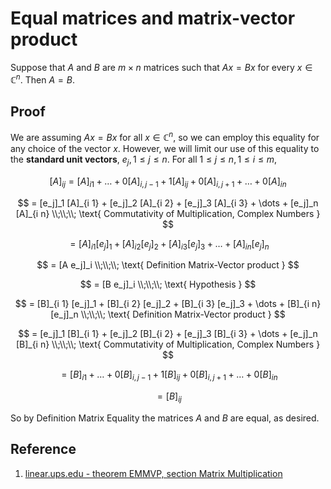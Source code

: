 # Equal matrices and matrix-vector product

Suppose that $A$ and $B$ are $m \times n$ matrices such that $A x = B x$ for every $x \in \mathbb{C}^{n}$. Then $A = B$.

## Proof

We are assuming $A x = B x$ for all $x \in \mathbb{C}^{n}$, so we can employ this equality for any choice of the vector $x$. However, we will limit our use of this equality to the **standard unit vectors**, $e_j, 1 \leq j \leq n$. For all $1 \leq j \leq n, 1 \leq i \leq m$,

$$
[A]_{ij} = [A]_{i 1} + \dots + 0 [A]_{i, j - 1} + 1 [A]_{ij} + 0 [A]_{i, j + 1} + \dots + 0 [A]_{i n}
$$

$$
= [e_j]_1 [A]_{i 1} + [e_j]_2 [A]_{i 2} + [e_j]_3 [A]_{i 3} + \dots + [e_j]_n [A]_{i n}
\\;\\;\\;
\text{ Commutativity of Multiplication, Complex Numbers }
$$

$$
= [A]_{i 1} [e_j]_1 + [A]_{i 2} [e_j]_2 + [A]_{i 3} [e_j]_3 + \dots + [A]_{i n} [e_j]_n
$$

$$
= [A e_j]_i
\\;\\;\\;
\text{ Definition Matrix-Vector product }
$$

$$
= [B e_j]_i
\\;\\;\\;
\text{ Hypothesis }
$$

$$
= [B]_{i 1} [e_j]_1 + [B]_{i 2} [e_j]_2 + [B]_{i 3} [e_j]_3 + \dots + [B]_{i n} [e_j]_n
\\;\\;\\;
\text{ Definition Matrix-Vector product }
$$

$$
= [e_j]_1 [B]_{i 1} + [e_j]_2 [B]_{i 2} + [e_j]_3 [B]_{i 3} + \dots + [e_j]_n [B]_{i n}
\\;\\;\\;
\text{ Commutativity of Multiplication, Complex Numbers }
$$

$$
= [B]_{i 1} + \dots + 0 [B]_{i, j - 1} + 1 [B]_{ij} + 0 [B]_{i, j + 1} + \dots + 0 [B]_{i n}
$$

$$
= [B]_{i j}
$$

So by Definition Matrix Equality the matrices $A$ and $B$ are equal, as desired.

## Reference

1. [linear.ups.edu - theorem EMMVP, section Matrix Multiplication](http://linear.ups.edu/html/section-MM.html)